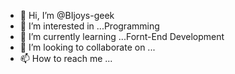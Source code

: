 - 👋 Hi, I’m @BIjoys-geek
- 👀 I’m interested in ...Programming
- 🌱 I’m currently learning ...Fornt-End Development
- 💞️ I’m looking to collaborate on ...
- 📫 How to reach me ...

<!---
BIjoys-geek/BIjoys-geek is a ✨ special ✨ repository because its `README.md` (this file) appears on your GitHub profile.
You can click the Preview link to take a look at your changes.
--->
